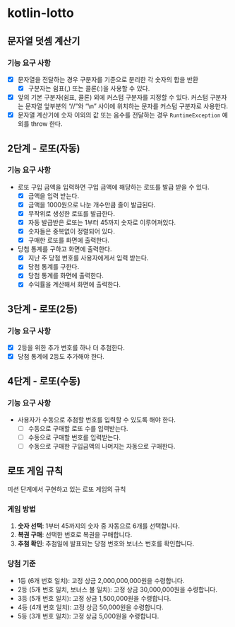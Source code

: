 # kotlin-lotto

## 문자열 덧셈 계산기

### 기능 요구 사항

- [x] 문자열을 전달하는 경우 구분자를 기준으로 분리한 각 숫자의 합을 반환
    - [x] 구분자는 쉼표(,) 또는 콜론(:)을 사용할 수 있다.
- [x] 앞의 기본 구분자(쉼표, 콜론) 외에 커스텀 구분자를 지정할 수 있다. 커스텀 구분자는 문자열 앞부분의 “//”와 “\n” 사이에 위치하는 문자를 커스텀 구분자로 사용한다.
- [x] 문자열 계산기에 숫자 이외의 값 또는 음수를 전달하는 경우 `RuntimeException` 예외를 throw 한다.

## 2단계 - 로또(자동)

### 기능 요구 사항

- 로또 구입 금액을 입력하면 구입 금액에 해당하는 로또를 발급 받을 수 있다.
    - [x] 금액을 입력 받는다.
    - [x] 금액을 1000원으로 나눈 개수만큼 줄이 발급된다.
    - [x] 무작위로 생성한 로또를 발급한다.
    - [x] 자동 발급받은 로또는 1부터 45까지 숫자로 이루어져있다.
    - [x] 숫자들은 중복없이 정렬되어 있다.
    - [x] 구매한 로또를 화면에 출력한다.
- 당첨 통계를 구하고 화면에 출력한다.
    - [x] 지난 주 당첨 번호를 사용자에게서 입력 받는다.
    - [x] 당첨 통계를 구한다.
    - [x] 당첨 통계를 화면에 출력한다.
    - [x] 수익률을 계산해서 화면에 출력한다.

## 3단계 - 로또(2등)

### 기능 요구 사항

- [x] 2등을 위한 추가 변호를 하나 더 추첨한다.
- [x] 당첨 통계에 2등도 추가해야 한다.

## 4단계 - 로또(수동)

### 기능 요구 사항

- 사용자가 수동으로 추첨할 번호를 입력할 수 있도록 해야 한다.
    - [ ] 수동으로 구매할 로또 수를 입력받는다.
    - [ ] 수동으로 구매할 번호를 입력받는다.
    - [ ] 수동으로 구매한 구입금액의 나머지는 자동으로 구매한다.

## 로또 게임 규칙

미션 단계에서 구현하고 있는 로또 게임의 규칙

### 게임 방법

1. __숫자 선택__: 1부터 45까지의 숫자 중 자동으로 6개를 선택합니다.
2. __복권 구매__: 선택한 번호로 복권을 구매합니다.
3. __추첨 확인__: 추첨일에 발표되는 당첨 번호와 보너스 번호를 확인합니다.

### 당첨 기준

- 1등 (6개 번호 일치): 고정 상금 2,000,000,000원을 수령합니다.
- 2등 (5개 번호 일치, 보너스 볼 일치): 고정 상금 30,000,000원을 수령합니다.
- 3등 (5개 번호 일치): 고정 상금 1,500,000원을 수령합니다.
- 4등 (4개 번호 일치): 고정 상금 50,000원을 수령합니다.
- 5등 (3개 번호 일치): 고정 상금 5,000원을 수령합니다.
